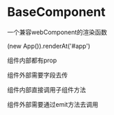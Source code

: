 # BaseComponent

一个兼容webComponent的渲染函数

(new App()).renderAt('#app')



组件内部都有prop

组件外部需要字段去传

组件内部直接调用子组件方法

组件外部需要通过emit方法去调用
